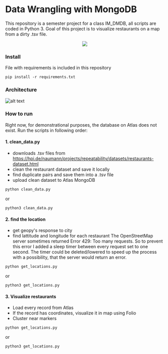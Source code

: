 # Data Wrangling with MongoDB

This repository is a semester project for a class IM_DMDB, all scripts are coded in Python 3. Goal of this project is to visualize restaurants on a map from a dirty .tsv file.

<p align="center"> 
<img src="https://raw.githubusercontent.com/hrdlickajan/dmdb_restaurants/master/img/map.png">
</p>

### Install
File with requirements is included in this repository

```
pip install -r requirements.txt
```

### Architecture
![alt text](https://raw.githubusercontent.com/hrdlickajan/dmdb_restaurants/master/img/architecture.png)

### How to run
Right now, for demonstrational purposes, the database on Atlas does not exist.
Run the scripts in following order:
#### 1. clean_data.py
- downloads .tsv files from https://hpi.de/naumann/projects/repeatability/datasets/restaurants-dataset.html
- clean the restaurant dataset and save it locally
- find duplicate pairs and save them into a .tsv file
- upload clean dataset to Atlas MongoDB

```
python clean_data.py
```
or 
```
python3 clean_data.py
```
#### 2. find the location
- get geopy's response to city
- find lattitude and longitude for each restaurant
The OpenStreetMap server sometimes returned Error 429: Too many requests. So to prevent this error I added a sleep timer between every request set to one second. The timer could be deleted/lowered to speed up the process with a possibility, that the server would return an error.

```
python get_locations.py
```
or 
```
python3 get_locations.py
```
#### 3. Visualize restaurants
- Load every record from Atlas
- If the record has coordinates, visualize it in map using Folio
- Cluster near markers

```
python get_locations.py
```
or 
```
python3 get_locations.py
```

